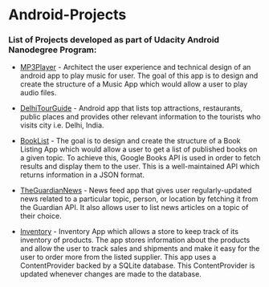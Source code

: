 # Android-Projects

### List of Projects developed as part of Udacity Android Nanodegree Program: ###

* [MP3Player](https://github.com/DevAyush22/MP3Player) - Architect the user experience and technical design of an android app to play music for user. The goal of this app is to design and create the structure of a Music App which would allow a user to play audio files.

* [DelhiTourGuide](https://github.com/DevAyush22/DelhiTourGuide) - Android app that lists top attractions, restaurants, public places and provides other relevant information to the tourists who visits city i.e. Delhi, India.

* [BookList](https://github.com/DevAyush22/BookList) - The goal is to design and create the structure of a Book Listing App which would allow a user to get a list of published books on a given topic. To achieve this, Google Books API is used in order to fetch results and display them to the user. This is a well-maintained API which returns information in a JSON format.

* [TheGuardianNews](https://github.com/DevAyush22/TheGuardianNews) - News feed app that gives user regularly-updated news related to a particular topic, person, or location by fetching it from the Guardian API. It also allows user to list news articles on a topic of their choice.

* [Inventory](https://github.com/DevAyush22/Inventory) - Inventory App which allows a store to keep track of its inventory of products. The app stores information about the products and allow the user to track sales and shipments and make it easy for the user to order more from the listed supplier. This app uses a ContentProvider backed by a SQLite database. This ContentProvider is updated whenever changes are made to the database.
